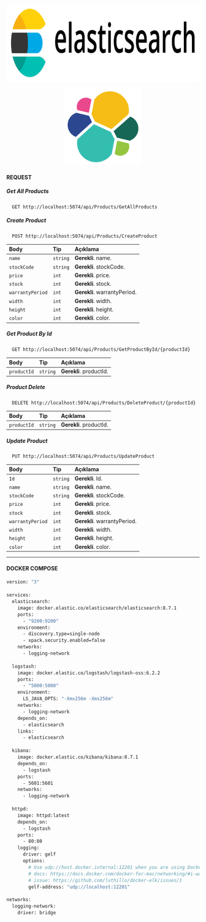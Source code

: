 
<p align="center">
  <img width="600" height="200" src="https://github.com/alierguc1/ElasticSearchProductAPI/blob/master/raw/Elasticsearch_logo.svg.png?raw=true">
</p>

<p align="center">
  <img width="200" height="200" src="https://github.com/alierguc1/ElasticSearchProductAPI/blob/master/raw/nest.png?raw=true">
</p>


#### REQUEST

##### Get All Products
```http
  GET http://localhost:5074/api/Products/GetAllProducts
```

##### Create Product
```http
  POST http://localhost:5074/api/Products/CreateProduct
```
| Body | Tip     | Açıklama                |
| :-------- | :------- | :------------------------- |
| `name` | `string` | **Gerekli**. name. |
| `stockCode` | `string` | **Gerekli**. stockCode. |
| `price` | `int` | **Gerekli**. price. |
| `stock` | `int` | **Gerekli**. stock. |
| `warrantyPeriod` | `int` | **Gerekli**. warrantyPeriod. |
| `width` | `int` | **Gerekli**. width. |
| `height` | `int` | **Gerekli**. height. |
| `color` | `int` | **Gerekli**. color. |

##### Get Product By Id
```http
  GET http://localhost:5074/api/Products/GetProductById/{productId}
```

| Body | Tip     | Açıklama                |
| :-------- | :------- | :------------------------- |
| `productId` | `string` | **Gerekli**. productId. |

##### Product Delete
```http
  DELETE http://localhost:5074/api/Products/DeleteProduct/{productId}
```

| Body | Tip     | Açıklama                |
| :-------- | :------- | :------------------------- |
| `productId` | `string` | **Gerekli**. productId. |

##### Update Product
```http
  PUT http://localhost:5074/api/Products/UpdateProduct
```
| Body | Tip     | Açıklama                |
| :-------- | :------- | :------------------------- |
| `Id` | `string` | **Gerekli**. Id. |
| `name` | `string` | **Gerekli**. name. |
| `stockCode` | `string` | **Gerekli**. stockCode. |
| `price` | `int` | **Gerekli**. price. |
| `stock` | `int` | **Gerekli**. stock. |
| `warrantyPeriod` | `int` | **Gerekli**. warrantyPeriod. |
| `width` | `int` | **Gerekli**. width. |
| `height` | `int` | **Gerekli**. height. |
| `color` | `int` | **Gerekli**. color. |

<hr/>

#### DOCKER COMPOSE

```sh
version: "3"

services: 
  elasticsearch:
    image: docker.elastic.co/elasticsearch/elasticsearch:8.7.1
    ports:
      - "9200:9200"
    environment: 
      - discovery.type=single-node
      - xpack.security.enabled=false
    networks: 
      - logging-network

  logstash:
    image: docker.elastic.co/logstash/logstash-oss:6.2.2
    ports:
      - "5000:5000"
    environment:
      LS_JAVA_OPTS: "-Xmx256m -Xms256m"
    networks:
      - logging-network
    depends_on:
      - elasticsearch
    links:
      - elasticsearch

  kibana:
    image: docker.elastic.co/kibana/kibana:8.7.1
    depends_on:
      - logstash
    ports: 
      - 5601:5601
    networks: 
      - logging-network

  httpd:
    image: httpd:latest
    depends_on:
      - logstash
    ports:
      - 80:80
    logging:
      driver: gelf
      options:
        # Use udp://host.docker.internal:12201 when you are using Docker Desktop for Mac
        # docs: https://docs.docker.com/docker-for-mac/networking/#i-want-to-connect-from-a-container-to-a-service-on-the-host
        # issue: https://github.com/lvthillo/docker-elk/issues/1
        gelf-address: "udp://localhost:12201"

networks: 
  logging-network:
    driver: bridge
```
